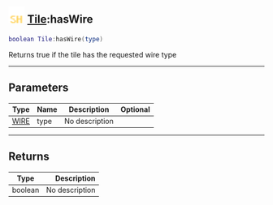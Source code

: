 ## <img src="../../.gitbook/assets/shared.png" width="32" height="32" /> [Tile](../tile/README.md):hasWire

```lua
boolean Tile:hasWire(type)
```

Returns true if the tile has the requested wire type

-----------------
## Parameters

| Type   | Name | Description | Optional |
| ------ | ---- | ----------- | -------: |
| [WIRE](../wire/README.md) | type | No description |  |

-----------------
## Returns

| Type   | Description |
| ------ | ----------: |
| boolean | No description |
